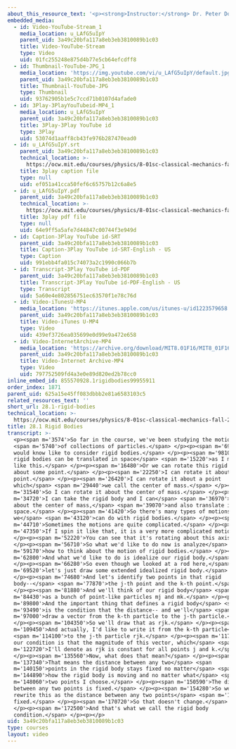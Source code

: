 ```yaml
---
about_this_resource_text: '<p><strong>Instructor:</strong> Dr. Peter Dourmashkin</p>'
embedded_media:
  - id: Video-YouTube-Stream_1
    media_location: u_LAfG5uIpY
    parent_uid: 3a49c20bfa117a8eb3eb3810089b1c03
    title: Video-YouTube-Stream
    type: Video
    uid: 01fc255248e875d4b77e5cb64efcdff8
  - id: Thumbnail-YouTube-JPG_1
    media_location: 'https://img.youtube.com/vi/u_LAfG5uIpY/default.jpg'
    parent_uid: 3a49c20bfa117a8eb3eb3810089b1c03
    title: Thumbnail-YouTube-JPG
    type: Thumbnail
    uid: 93762905b1e5c7ccd71b0107d4afade0
  - id: 3Play-3PlayYouTubeid-MP4_1
    media_location: u_LAfG5uIpY
    parent_uid: 3a49c20bfa117a8eb3eb3810089b1c03
    title: 3Play-3Play YouTube id
    type: 3Play
    uid: 53074d1aaff8cb43fe976b287470ead0
  - id: u_LAfG5uIpY.srt
    parent_uid: 3a49c20bfa117a8eb3eb3810089b1c03
    technical_location: >-
      https://ocw.mit.edu/courses/physics/8-01sc-classical-mechanics-fall-2016/week-10-rotational-motion/28.1-rigid-bodies/28.1-rigid-bodies/u_LAfG5uIpY.srt
    title: 3play caption file
    type: null
    uid: ef051a41cca50fef6c65757b12c6a8e5
  - id: u_LAfG5uIpY.pdf
    parent_uid: 3a49c20bfa117a8eb3eb3810089b1c03
    technical_location: >-
      https://ocw.mit.edu/courses/physics/8-01sc-classical-mechanics-fall-2016/week-10-rotational-motion/28.1-rigid-bodies/28.1-rigid-bodies/u_LAfG5uIpY.pdf
    title: 3play pdf file
    type: null
    uid: 64e9ff5a5afe7d44847c00744f3e949d
  - id: Caption-3Play YouTube id-SRT
    parent_uid: 3a49c20bfa117a8eb3eb3810089b1c03
    title: Caption-3Play YouTube id-SRT-English - US
    type: Caption
    uid: 991ebb4fa015c74073a2c1990c066b7b
  - id: Transcript-3Play YouTube id-PDF
    parent_uid: 3a49c20bfa117a8eb3eb3810089b1c03
    title: Transcript-3Play YouTube id-PDF-English - US
    type: Transcript
    uid: 5a60e4e802856751ec63570f1e78c76d
  - id: Video-iTunesU-MP4
    media_location: 'https://itunes.apple.com/us/itunes-u/id1223579658'
    parent_uid: 3a49c20bfa117a8eb3eb3810089b1c03
    title: Video-iTunes U-MP4
    type: Video
    uid: 439ef3726ea035699e0d99e9a472e658
  - id: Video-InternetArchive-MP4
    media_location: 'https://archive.org/download/MIT8.01F16/MIT8_01F16_L28v01_360p.mp4'
    parent_uid: 3a49c20bfa117a8eb3eb3810089b1c03
    title: Video-Internet Archive-MP4
    type: Video
    uid: 797752509fd4a3e0e89d820ed2b78cc0
inline_embed_id: 855570928.1rigidbodies99955911
order_index: 1871
parent_uid: 625a15e45ff083dbbb2e81a6583103c5
related_resources_text: ''
short_url: 28.1-rigid-bodies
technical_location: >-
  https://ocw.mit.edu/courses/physics/8-01sc-classical-mechanics-fall-2016/week-10-rotational-motion/28.1-rigid-bodies/28.1-rigid-bodies
title: 28.1 Rigid Bodies
transcript: >-
  <p><span m='3574'>So far in the course, we've been studying the motion</span>
  <span m='5740'>of collections of particles.</span> </p><p><span m='6910'>We
  would know like to consider rigid bodies.</span> </p><p><span m='9810'>Now,
  rigid bodies can be translated in space</span> <span m='15220'>as I move it
  like this.</span> </p><p><span m='16480'>Or we can rotate this rigid body
  about some point.</span> </p><p><span m='22250'>I can rotate it about the end
  point.</span> </p><p><span m='26420'>I can rotate it about a point
  which</span> <span m='29440'>we call the center of mass.</span> </p><p><span
  m='31540'>So I can rotate it about the center of mass.</span> </p><p><span
  m='34720'>I can take the rigid body and I can</span> <span m='36970'>rotate it
  about the center of mass,</span> <span m='39070'>and also translate it in
  space.</span> </p><p><span m='41420'>So there's many types of motions that
  we</span> <span m='43120'>can do with rigid bodies.</span> </p><p><span
  m='44710'>Sometimes the motions are quite complicated.</span> </p><p><span
  m='47350'>If I spin it like that, it is a very more complicated motion.</span>
  </p><p><span m='52220'>You can see that it's rotating about this axis.</span>
  </p><p><span m='56710'>So what we'd like to do now is analyze</span> <span
  m='59170'>how to think about the motion of rigid bodies.</span> </p><p><span
  m='62800'>And what we'd like to do is idealize our rigid body.</span>
  </p><p><span m='66280'>So even though we looked at a rod here,</span> <span
  m='69520'>let's just draw some extended idealized rigid body.</span>
  </p><p><span m='74680'>And let's identify two points in that rigid
  body--</span> <span m='77870'>the j-th point and the k-th point.</span>
  </p><p><span m='81880'>And we'll think of our rigid body</span> <span
  m='84430'>as a bunch of point-like particles mj and mk.</span> </p><p><span
  m='89800'>And the important thing that defines a rigid body</span> <span
  m='93490'>is the condition that the distance-- and we'll</span> <span
  m='97000'>draw a vector from the k-th particle to the j-th particle.</span>
  </p><p><span m='104350'>So we'll draw that as rjk.</span> </p><p><span
  m='109450'>And actually, I'd like to write it from the k-th particle</span>
  <span m='114100'>to the j-th particle rjk.</span> </p><p><span m='117280'>And
  our condition is that the magnitude of this vector, which</span> <span
  m='122720'>I'll denote as rjk is constant for all points j and k.</span>
  </p><p><span m='135560'>Now, what does that mean?</span> </p><p><span
  m='137340'>That means the distance between any two</span> <span
  m='140150'>points in the rigid body stays fixed no matter</span> <span
  m='144890'>how the rigid body is moving and no matter what</span> <span
  m='148060'>two points I choose.</span> </p><p><span m='150590'>The distance
  between any two points is fixed.</span> </p><p><span m='154280'>So we'll
  rewrite this as the distance between any two points</span> <span m='168079'>is
  fixed.</span> </p><p><span m='170720'>So that doesn't change.</span>
  </p><p><span m='172500'>And that's what we call the rigid body
  condition.</span> </p><p></p>
uid: 3a49c20bfa117a8eb3eb3810089b1c03
type: courses
layout: video
---
```

